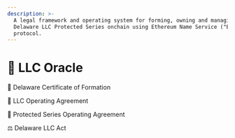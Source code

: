 ```yaml
---
description: >-
  A legal framework and operating system for forming, owning and managing
  Delaware LLC Protected Series onchain using Ethereum Name Service ("ENS")
  protocol.
---
```


# 🔮 LLC Oracle

📜 Delaware Certificate of Formation

📄 LLC Operating Agreement

📝 Protected Series Operating Agreement

⚖️ Delaware LLC Act

